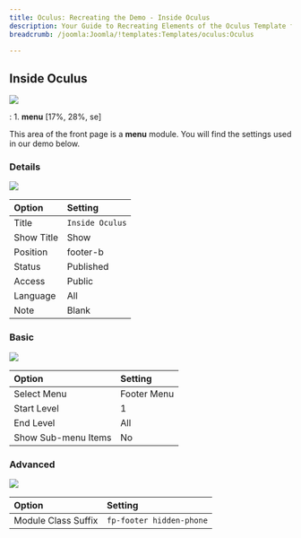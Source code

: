 ```yaml
---
title: Oculus: Recreating the Demo - Inside Oculus
description: Your Guide to Recreating Elements of the Oculus Template for Joomla
breadcrumb: /joomla:Joomla/!templates:Templates/oculus:Oculus

---
```


Inside Oculus
-----

![][demo]

:	1. **menu** [17%, 28%, se]

This area of the front page is a **menu** module. You will find the settings used in our demo below.

### Details

![][demo2]

| Option     | Setting         |  
| :--------- | :-------------- |  
| Title      | `Inside Oculus` |  
| Show Title | Show            |  
| Position   | footer-b        |  
| Status     | Published       |  
| Access     | Public          |  
| Language   | All             |  
| Note       | Blank           |  

### Basic

![][demo3]

| Option              | Setting     |  
| :------------------ | :---------- |  
| Select Menu         | Footer Menu |  
| Start Level         | 1           |  
| End Level           | All         |  
| Show Sub-menu Items | No          |  

### Advanced

![][demo4]

| Option              | Setting                  |  
| :------------------ | :----------------------- |  
| Module Class Suffix | `fp-footer hidden-phone` |  

[demo]: assets/demo_module_9.jpeg
[demo2]: assets/footmenu_1.jpeg
[demo3]: assets/footmenu_2.jpeg
[demo4]: assets/footmenu_3.jpeg